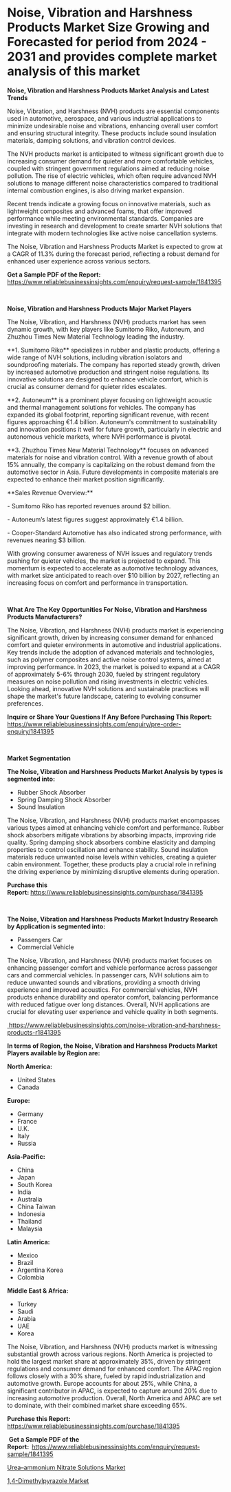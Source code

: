 <p><h1>Noise, Vibration and Harshness Products Market Size Growing and Forecasted for period from 2024 - 2031 and provides complete market analysis of this market</h1></p><p><strong>Noise, Vibration and Harshness Products Market Analysis and Latest Trends</strong></p>
<p><p>Noise, Vibration, and Harshness (NVH) products are essential components used in automotive, aerospace, and various industrial applications to minimize undesirable noise and vibrations, enhancing overall user comfort and ensuring structural integrity. These products include sound insulation materials, damping solutions, and vibration control devices. </p><p>The NVH products market is anticipated to witness significant growth due to increasing consumer demand for quieter and more comfortable vehicles, coupled with stringent government regulations aimed at reducing noise pollution. The rise of electric vehicles, which often require advanced NVH solutions to manage different noise characteristics compared to traditional internal combustion engines, is also driving market expansion.</p><p>Recent trends indicate a growing focus on innovative materials, such as lightweight composites and advanced foams, that offer improved performance while meeting environmental standards. Companies are investing in research and development to create smarter NVH solutions that integrate with modern technologies like active noise cancellation systems.</p><p>The Noise, Vibration and Harshness Products Market is expected to grow at a CAGR of 11.3% during the forecast period, reflecting a robust demand for enhanced user experience across various sectors.</p></p>
<p><strong>Get a Sample PDF of the Report:&nbsp;</strong> <a href="https://www.reliablebusinessinsights.com/enquiry/request-sample/1841395?utm_campaign=1121&utm_medium=2&utm_source=Github&utm_content=ia&utm_term=31122024&utm_id=noise-vibration-and-harshness-products">https://www.reliablebusinessinsights.com/enquiry/request-sample/1841395</a></p>
<p>&nbsp;</p>
<p><strong>Noise, Vibration and Harshness Products Major Market Players</strong></p>
<p><p>The Noise, Vibration, and Harshness (NVH) products market has seen dynamic growth, with key players like Sumitomo Riko, Autoneum, and Zhuzhou Times New Material Technology leading the industry. </p><p>**1. Sumitomo Riko** specializes in rubber and plastic products, offering a wide range of NVH solutions, including vibration isolators and soundproofing materials. The company has reported steady growth, driven by increased automotive production and stringent noise regulations. Its innovative solutions are designed to enhance vehicle comfort, which is crucial as consumer demand for quieter rides escalates.</p><p>**2. Autoneum** is a prominent player focusing on lightweight acoustic and thermal management solutions for vehicles. The company has expanded its global footprint, reporting significant revenue, with recent figures approaching €1.4 billion. Autoneum's commitment to sustainability and innovation positions it well for future growth, particularly in electric and autonomous vehicle markets, where NVH performance is pivotal.</p><p>**3. Zhuzhou Times New Material Technology** focuses on advanced materials for noise and vibration control. With a revenue growth of about 15% annually, the company is capitalizing on the robust demand from the automotive sector in Asia. Future developments in composite materials are expected to enhance their market position significantly.</p><p>**Sales Revenue Overview:** </p><p>- Sumitomo Riko has reported revenues around $2 billion.</p><p>- Autoneum’s latest figures suggest approximately €1.4 billion.</p><p>- Cooper-Standard Automotive has also indicated strong performance, with revenues nearing $3 billion.</p><p>With growing consumer awareness of NVH issues and regulatory trends pushing for quieter vehicles, the market is projected to expand. This momentum is expected to accelerate as automotive technology advances, with market size anticipated to reach over $10 billion by 2027, reflecting an increasing focus on comfort and performance in transportation.</p></p>
<p>&nbsp;</p>
<p><strong>What Are The Key Opportunities For Noise, Vibration and Harshness Products Manufacturers?</strong></p>
<p><p>The Noise, Vibration, and Harshness (NVH) products market is experiencing significant growth, driven by increasing consumer demand for enhanced comfort and quieter environments in automotive and industrial applications. Key trends include the adoption of advanced materials and technologies, such as polymer composites and active noise control systems, aimed at improving performance. In 2023, the market is poised to expand at a CAGR of approximately 5-6% through 2030, fueled by stringent regulatory measures on noise pollution and rising investments in electric vehicles. Looking ahead, innovative NVH solutions and sustainable practices will shape the market's future landscape, catering to evolving consumer preferences.</p></p>
<p><strong>Inquire or Share Your Questions If Any Before Purchasing This Report:</strong> <a href="https://www.reliablebusinessinsights.com/enquiry/pre-order-enquiry/1841395?utm_campaign=1121&utm_medium=2&utm_source=Github&utm_content=ia&utm_term=31122024&utm_id=noise-vibration-and-harshness-products">https://www.reliablebusinessinsights.com/enquiry/pre-order-enquiry/1841395</a></p>
<p>&nbsp;</p>
<p><strong>Market Segmentation</strong></p>
<p><strong>The Noise, Vibration and Harshness Products Market Analysis by types is segmented into:</strong></p>
<p><ul><li>Rubber Shock Absorber</li><li>Spring Damping Shock Absorber</li><li>Sound Insulation</li></ul></p>
<p><p>The Noise, Vibration, and Harshness (NVH) products market encompasses various types aimed at enhancing vehicle comfort and performance. Rubber shock absorbers mitigate vibrations by absorbing impacts, improving ride quality. Spring damping shock absorbers combine elasticity and damping properties to control oscillation and enhance stability. Sound insulation materials reduce unwanted noise levels within vehicles, creating a quieter cabin environment. Together, these products play a crucial role in refining the driving experience by minimizing disruptive elements during operation.</p></p>
<p><strong>Purchase this Report:&nbsp;</strong><a href="https://www.reliablebusinessinsights.com/purchase/1841395?utm_campaign=1121&utm_medium=2&utm_source=Github&utm_content=ia&utm_term=31122024&utm_id=noise-vibration-and-harshness-products">https://www.reliablebusinessinsights.com/purchase/1841395</a></p>
<p>&nbsp;</p>
<p><strong>The Noise, Vibration and Harshness Products Market Industry Research by Application is segmented into:</strong></p>
<p><ul><li>Passengers Car</li><li>Commercial Vehicle</li></ul></p>
<p><p>The Noise, Vibration, and Harshness (NVH) products market focuses on enhancing passenger comfort and vehicle performance across passenger cars and commercial vehicles. In passenger cars, NVH solutions aim to reduce unwanted sounds and vibrations, providing a smooth driving experience and improved acoustics. For commercial vehicles, NVH products enhance durability and operator comfort, balancing performance with reduced fatigue over long distances. Overall, NVH applications are crucial for elevating user experience and vehicle quality in both segments.</p></p>
<p><a href="https://www.reliablebusinessinsights.com/noise-vibration-and-harshness-products-r1841395?utm_campaign=1121&utm_medium=2&utm_source=Github&utm_content=ia&utm_term=31122024&utm_id=noise-vibration-and-harshness-products">&nbsp;https://www.reliablebusinessinsights.com/noise-vibration-and-harshness-products-r1841395</a></p>
<p><strong>In terms of Region, the Noise, Vibration and Harshness Products Market Players available by Region are:</strong></p>
<p>
    <p> <strong> North America: </strong>
        <ul>
            <li>United States</li>
            <li>Canada</li>
        </ul>
        </p> 
    <p> <strong> Europe: </strong>
        <ul>
            <li>Germany</li>
            <li>France</li>
            <li>U.K.</li>
            <li>Italy</li>
            <li>Russia</li>
        </ul>
        </p> 
    <p> <strong> Asia-Pacific: </strong>
        <ul>
            <li>China</li>
            <li>Japan</li>
            <li>South Korea</li>
            <li>India</li>
            <li>Australia</li>
            <li>China Taiwan</li>
            <li>Indonesia</li>
            <li>Thailand</li>
            <li>Malaysia</li>
        </ul>
        </p> 
    <p> <strong> Latin America: </strong>
        <ul>
            <li>Mexico</li>
            <li>Brazil</li>
            <li>Argentina Korea</li>
            <li>Colombia</li>
        </ul>
        </p> 
    <p> <strong> Middle East & Africa: </strong>
        <ul>
            <li>Turkey</li>
            <li>Saudi</li>
            <li>Arabia</li>
            <li>UAE</li>
            <li>Korea</li>
        </ul>
    </p>
    </p>
<p><p>The Noise, Vibration, and Harshness (NVH) products market is witnessing substantial growth across various regions. North America is projected to hold the largest market share at approximately 35%, driven by stringent regulations and consumer demand for enhanced comfort. The APAC region follows closely with a 30% share, fueled by rapid industrialization and automotive growth. Europe accounts for about 25%, while China, a significant contributor in APAC, is expected to capture around 20% due to increasing automotive production. Overall, North America and APAC are set to dominate, with their combined market share exceeding 65%.</p></p>
<p><strong>Purchase this Report: </strong><a href="https://www.reliablebusinessinsights.com/purchase/1841395?utm_campaign=1121&utm_medium=2&utm_source=Github&utm_content=ia&utm_term=31122024&utm_id=noise-vibration-and-harshness-products">https://www.reliablebusinessinsights.com/purchase/1841395</a></p>
<p>&nbsp;<strong>Get a Sample PDF of the Report:&nbsp;&nbsp;</strong><a href="https://www.reliablebusinessinsights.com/enquiry/request-sample/1841395?utm_campaign=1121&utm_medium=2&utm_source=Github&utm_content=ia&utm_term=31122024&utm_id=noise-vibration-and-harshness-products">https://www.reliablebusinessinsights.com/enquiry/request-sample/1841395</a></p>
<p><strong></strong></p>
<p><p><a href="https://github.com/zuccoshenna242/Market-Research-Report-List-1/blob/main/ureaammonium-nitrate-solutions-market.md?utm_campaign=1121&utm_medium=2&utm_source=Github&utm_content=ia&utm_term=31122024&utm_id=noise-vibration-and-harshness-products">Urea–ammonium Nitrate Solutions Market</a></p><p><a href="https://github.com/jaquelynhasenaue8/Market-Research-Report-List-1/blob/main/14-dimethylpyrazole-market.md?utm_campaign=1121&utm_medium=2&utm_source=Github&utm_content=ia&utm_term=31122024&utm_id=noise-vibration-and-harshness-products">1,4-Dimethylpyrazole Market</a></p></p>